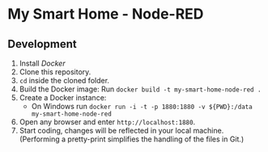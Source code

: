 # My Smart Home - Node-RED


## Development
1. Install *Docker*
2. Clone this repository.
2. `cd` inside the cloned folder.
2. Build the Docker image: Run `docker build -t my-smart-home-node-red .`
2. Create a Docker instance:
	* On Windows run `docker run -i -t -p 1880:1880 -v ${PWD}:/data my-smart-home-node-red`
2. Open any browser and enter `http://localhost:1880`.
2. Start coding, changes will be reflected in your local machine. (Performing a pretty-print simplifies the handling of the files in Git.)
